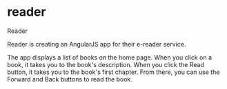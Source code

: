 # reader
Reader

Reader is creating an AngularJS app for their e-reader service.

The app displays a list of books on the home page.
When you click on a book, it takes you to the book's description.
When you click the Read button, it takes you to the book's first chapter. From there, you can use the Forward and Back buttons to read the book.